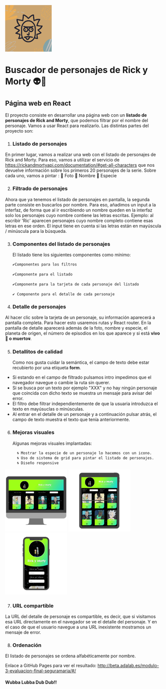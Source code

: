 <img src="https://raw.githubusercontent.com/seguramaria/Buscador-de-personajes-de-Rick-y-Morty-seguramaria/master/src/images/1.png" width="150"/>

# Buscador de personajes de Rick y Morty 👽🚀

## Página web en React

El proyecto consiste en desarrollar una página web con un **listado de personajes de Rick and Morty**, que
podemos filtrar por el nombre del personaje. Vamos a usar React para realizarlo.
Las distintas partes del proyecto son:

1.  ### Listado de personajes

En primer lugar, vamos a realizar una web con el listado de personajes de Rick and Morty.
Para eso, vamos a utilizar el servicio de https://rickandmortyapi.com/documentation/#get-all-characters que nos devuelve información sobre los primeros 20 personajes de la serie. Sobre cada uno, vamos a pintar :
🔹 Foto
🔹 Nombre
🔹 Especie

2.  ### Filtrado de personajes

Ahora que ya tenemos el listado de personajes en pantalla, la segunda parte consiste en buscarlos por nombre. Para eso, añadimos un input a la interfaz, de forma que al ir escribiendo un nombre queden en la interfaz solo los personajes cuyo nombre contiene las letras escritas. Ejemplo: al escribir 'Ric' aparecen personajes cuyo nombre completo contiene esas letras en ese orden.
El input tiene en cuenta si las letras están en mayúscula / minúscula para la búsqueda.

3.  ### Componentes del listado de personajes

    El listado tiene los siguientes componentes como mínimo:

        ✔️Componentes para los filtros

        ✔️Componente para el listado

        ✔️Componente para la tarjeta de cada personaje del listado

        ✔️ Componente para el detalle de cada personaje

4.  ### Detalle de personajes

Al hacer clic sobre la tarjeta de un personaje, su información aparecerá a pantalla completa. Para hacer esto usaremos rutas y React router.
En la pantalla de detalle aparecerá además de la foto, nombre y especie, el planeta de origen, el número de episodios en los que aparece y si está **vivo 💃 o muerto💀**.

5.  ### Detallitos de calidad
    Como nos gusta cuidar la semántica, el campo de texto debe estar recubierto por una etiqueta **form**.

- Si estando en el campo de filtrado pulsamos intro impedimos que el navegador navegue o cambie la ruta sin querer.
- Si se busca por un texto por ejemplo "XXX" y no hay ningún personaje que coincida con dicho texto se muestra un mensaje para avisar del error.
- El filtro debe filtrar independientemente de que la usuaria introduzca el texto en mayúsuclas o minúsculas.
- Al entrar en el detalle de un personaje y a continuación pulsar atrás, el campo de texto muestra el texto que tenía anteriormente.

6.  ### Mejoras visuales

    Algunas mejoras visuales implantadas:

          🌀 Mostrar la especie de un personaje lo hacemos con un icono.
          🌀 Uso de sistema de grid para pintar el listado de personajes.
          🌀 Diseño responsive

<img src="https://raw.githubusercontent.com/seguramaria/Buscador-de-personajes-de-Rick-y-Morty-seguramaria/master/src/images/responsive/4.png" width="200"/>
<img src="https://raw.githubusercontent.com/seguramaria/Buscador-de-personajes-de-Rick-y-Morty-seguramaria/master/src/images/responsive/5.png" width="200"/>
<img src="https://raw.githubusercontent.com/seguramaria/Buscador-de-personajes-de-Rick-y-Morty-seguramaria/master/src/images/responsive/6.png" width="200"/>

7.  ### URL compartible

La URL del detalle de personaje es compartible, es decir, que si visitamos esa URL directamente en el navegador se ve el detalle del personaje. Y en el caso de que el usuario navegue a una URL inexistente mostramos un mensaje de error.

8.  ### Ordenación

El listado de personajes se ordena alfabéticamente por nombre.

Enlace a GitHub Pages para ver el resultado: http://beta.adalab.es/modulo-3-evaluacion-final-seguramaria/#/

#### Wubba Lubba Dub Dub!!
